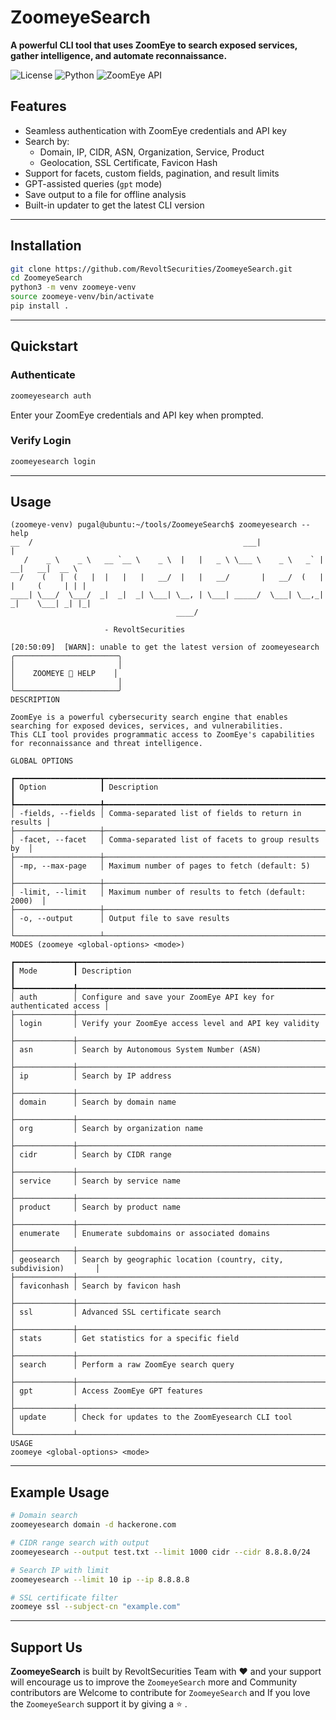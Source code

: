 # ZoomeyeSearch
**A powerful CLI tool that uses ZoomEye to search exposed services, gather intelligence, and automate reconnaissance.**

![License](https://img.shields.io/github/license/RevoltSecurities/ZoomeyeSearch?style=flat-square)
![Python](https://img.shields.io/badge/python-3.13+-blue.svg?style=flat-square)
![ZoomEye API](https://img.shields.io/badge/zoomeye-API-green?style=flat-square)


## Features
- Seamless authentication with ZoomEye credentials and API key
- Search by:
  - Domain, IP, CIDR, ASN, Organization, Service, Product
  - Geolocation, SSL Certificate, Favicon Hash
- Support for facets, custom fields, pagination, and result limits
- GPT-assisted queries (`gpt` mode)
- Save output to a file for offline analysis
- Built-in updater to get the latest CLI version
---

## Installation
```bash
git clone https://github.com/RevoltSecurities/ZoomeyeSearch.git
cd ZoomeyeSearch
python3 -m venv zoomeye-venv
source zoomeye-venv/bin/activate
pip install .
```

---

## Quickstart

### Authenticate
```bash
zoomeyesearch auth
```
Enter your ZoomEye credentials and API key when prompted.

### Verify Login
```bash
zoomeyesearch login
```

---

## Usage

```
(zoomeye-venv) pugal@ubuntu:~/tools/ZoomeyeSearch$ zoomeyesearch --help
__  /                                               ___|                            |     
   /    _ \    _ \   __ `__ \    _ \  |   |   _ \ \___ \    _ \   _` |   __|   __|  __ \  
  /    (   |  (   |  |   |   |   __/  |   |   __/       |   __/  (   |  |     (     | | | 
____| \___/  \___/  _|  _|  _| \___| \__, | \___| _____/  \___| \__,_| _|    \___| _| |_| 
                                     ____/                                                

                     - RevoltSecurities

[20:50:09]  [WARN]: unable to get the latest version of zoomeyesearch
╭───────────────────────╮
│                       │
│    ZOOMEYE 🔎 HELP    │
│                       │
╰───────────────────────╯
DESCRIPTION

ZoomEye is a powerful cybersecurity search engine that enables searching for exposed devices, services, and vulnerabilities.
This CLI tool provides programmatic access to ZoomEye's capabilities for reconnaissance and threat intelligence.

GLOBAL OPTIONS

┏━━━━━━━━━━━━━━━━━━━┳━━━━━━━━━━━━━━━━━━━━━━━━━━━━━━━━━━━━━━━━━━━━━━━━━━━━━┓
┃ Option            ┃ Description                                         ┃
┡━━━━━━━━━━━━━━━━━━━╇━━━━━━━━━━━━━━━━━━━━━━━━━━━━━━━━━━━━━━━━━━━━━━━━━━━━━┩
│ -fields, --fields │ Comma-separated list of fields to return in results │
├───────────────────┼─────────────────────────────────────────────────────┤
│ -facet, --facet   │ Comma-separated list of facets to group results by  │
├───────────────────┼─────────────────────────────────────────────────────┤
│ -mp, --max-page   │ Maximum number of pages to fetch (default: 5)       │
├───────────────────┼─────────────────────────────────────────────────────┤
│ -limit, --limit   │ Maximum number of results to fetch (default: 2000)  │
├───────────────────┼─────────────────────────────────────────────────────┤
│ -o, --output      │ Output file to save results                         │
└───────────────────┴─────────────────────────────────────────────────────┘
MODES (zoomeye <global-options> <mode>)

┏━━━━━━━━━━━━━┳━━━━━━━━━━━━━━━━━━━━━━━━━━━━━━━━━━━━━━━━━━━━━━━━━━━━━━━━━━━━━━━━━━┓
┃ Mode        ┃ Description                                                      ┃
┡━━━━━━━━━━━━━╇━━━━━━━━━━━━━━━━━━━━━━━━━━━━━━━━━━━━━━━━━━━━━━━━━━━━━━━━━━━━━━━━━━┩
│ auth        │ Configure and save your ZoomEye API key for authenticated access │
├─────────────┼──────────────────────────────────────────────────────────────────┤
│ login       │ Verify your ZoomEye access level and API key validity            │
├─────────────┼──────────────────────────────────────────────────────────────────┤
│ asn         │ Search by Autonomous System Number (ASN)                         │
├─────────────┼──────────────────────────────────────────────────────────────────┤
│ ip          │ Search by IP address                                             │
├─────────────┼──────────────────────────────────────────────────────────────────┤
│ domain      │ Search by domain name                                            │
├─────────────┼──────────────────────────────────────────────────────────────────┤
│ org         │ Search by organization name                                      │
├─────────────┼──────────────────────────────────────────────────────────────────┤
│ cidr        │ Search by CIDR range                                             │
├─────────────┼──────────────────────────────────────────────────────────────────┤
│ service     │ Search by service name                                           │
├─────────────┼──────────────────────────────────────────────────────────────────┤
│ product     │ Search by product name                                           │
├─────────────┼──────────────────────────────────────────────────────────────────┤
│ enumerate   │ Enumerate subdomains or associated domains                       │
├─────────────┼──────────────────────────────────────────────────────────────────┤
│ geosearch   │ Search by geographic location (country, city, subdivision)       │
├─────────────┼──────────────────────────────────────────────────────────────────┤
│ faviconhash │ Search by favicon hash                                           │
├─────────────┼──────────────────────────────────────────────────────────────────┤
│ ssl         │ Advanced SSL certificate search                                  │
├─────────────┼──────────────────────────────────────────────────────────────────┤
│ stats       │ Get statistics for a specific field                              │
├─────────────┼──────────────────────────────────────────────────────────────────┤
│ search      │ Perform a raw ZoomEye search query                               │
├─────────────┼──────────────────────────────────────────────────────────────────┤
│ gpt         │ Access ZoomEye GPT features                                      │
├─────────────┼──────────────────────────────────────────────────────────────────┤
│ update      │ Check for updates to the ZoomEyesearch CLI tool                  │
└─────────────┴──────────────────────────────────────────────────────────────────┘
USAGE
zoomeye <global-options> <mode> 
```

---

## Example Usage

```bash
# Domain search
zoomeyesearch domain -d hackerone.com

# CIDR range search with output
zoomeyesearch --output test.txt --limit 1000 cidr --cidr 8.8.8.0/24

# Search IP with limit
zoomeyesearch --limit 10 ip --ip 8.8.8.8

# SSL certificate filter
zoomeye ssl --subject-cn "example.com"
```
---

## Support Us
**ZoomeyeSearch** is built by RevoltSecurities Team with ❤️ and your support will encourage us to improve the `ZoomeyeSearch` more and Community contributors are Welcome to contribute for `ZoomeyeSearch` and If you love the `ZoomeyeSearch` support it by giving a ⭐ .